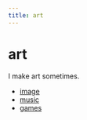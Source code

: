 ```yaml
---
title: art
---
```


# art

I make art sometimes.

- [image](image)
- [music](music)
- [games](game)
